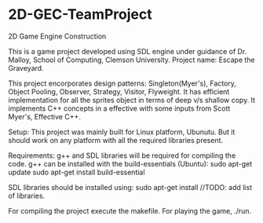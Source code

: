 # 2D-GEC-TeamProject
2D Game Engine Construction

This is a game project developed using SDL engine under guidance of Dr. Malloy, School of Computing, Clemson University.
Project name: Escape the Graveyard.

This project encorporates design patterns: Singleton(Myer's), Factory, Object Pooling, Observer, Strategy, Visitor, Flyweight. 
It has efficient implementation for all the sprites object in terms of deep v/s shallow copy. It implements C++ concepts in a effective with some inputs from Scott Myer's, Effective C++.

Setup:
This project was mainly built for Linux platform, Ubunutu. But it should work on any platform with all the required libraries present.

Requirements:
g++ and SDL libraries will be required for compiling the code.
g++ can be installed with the build-essentials (Ubuntu):
sudo apt-get update
sudo apt-get install build-essential

SDL libraries should be installed using:
sudo apt-get install //TODO: add list of libraries.

For compiling the project execute the makefile.
For playing the game, ./run.

